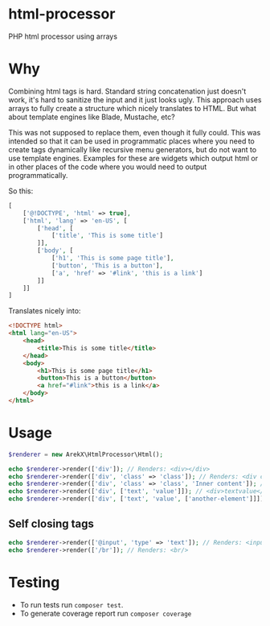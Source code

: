 # html-processor
PHP html processor using arrays

# Why

Combining html tags is hard. Standard string concatenation just doesn't work, it's hard to sanitize the input
and it just looks ugly. This approach uses arrays to fully create a 
structure which nicely translates to HTML. But what about template engines like Blade, Mustache, etc?

This was not supposed to replace them, even though it fully could. This was intended so that it can be used in programmatic places where
you need to create tags dynamically like recursive menu generators, but do not want to use template engines. Examples for these are 
widgets which output html or in other places of the code where you would need to output programmatically.

So this:
```php
[
    ['@!DOCTYPE', 'html' => true],
    ['html', 'lang' => 'en-US', [
        ['head', [
            ['title', 'This is some title']
        ]],
        ['body', [
            ['h1', 'This is some page title'],
            ['button', 'This is a button'],
            ['a', 'href' => '#link', 'this is a link']
        ]]
    ]]
]
```

Translates nicely into:

```html
<!DOCTYPE html>
<html lang="en-US">
    <head>
        <title>This is some title</title>
    </head>
    <body>
        <h1>This is some page title</h1>
        <button>This is a button</button>
        <a href="#link">this is a link</a>
    </body>
</html>
```


# Usage


```php
$renderer = new ArekX\HtmlProcessor\Html();

echo $renderer->render(['div']); // Renders: <div></div>
echo $renderer->render(['div', 'class' => 'class']); // Renders: <div class="class"></div>
echo $renderer->render(['div', 'class' => 'class', 'Inner content']); // Renders: <div class="class">Inner content</div>
echo $renderer->render(['div', ['text', 'value']]); // <div>textvalue</div>
echo $renderer->render(['div', ['text', 'value', ['another-element']]]); // <div>textvalue<another-element></another-element></div> 
```

## Self closing tags

```php
echo $renderer->render(['@input', 'type' => 'text']); // Renders: <input type="text">
echo $renderer->render(['/br']); // Renders: <br/>
```

# Testing

* To run tests run `composer test`.
* To generate coverage report run `composer coverage`